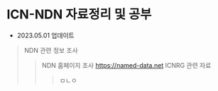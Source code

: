 ICN-NDN 자료정리 및 공부
=======================
- 2023.05.01 업데이트
> NDN 관련 정보 조사
> > NDN 홈페이지 조사 https://named-data.net
> > ICNRG 관련 자료
>>> ㅁㄴㅇ
